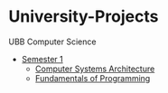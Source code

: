 # University-Projects
UBB Computer Science
* [Semester 1](Semester%1/)
    * [ Computer Systems Architecture](Semester%1/ASC/)
    * [ Fundamentals of Programming](Semester%1/FP/)
